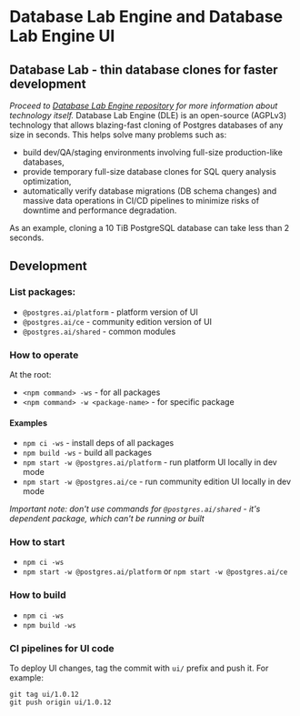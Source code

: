 # Database Lab Engine and Database Lab Engine UI

## Database Lab - thin database clones for faster development
_Proceed to [Database Lab Engine repository](https://gitlab.com/postgres-ai/database-lab) for more information about technology itself._
Database Lab Engine (DLE) is an open-source (AGPLv3) technology that allows blazing-fast cloning of Postgres databases of any size in seconds. This helps solve many problems such as:
- build dev/QA/staging environments involving full-size production-like databases,
- provide temporary full-size database clones for SQL query analysis optimization,
- automatically verify database migrations (DB schema changes) and massive data operations in CI/CD pipelines to minimize risks of downtime and performance degradation.

As an example, cloning a 10 TiB PostgreSQL database can take less than 2 seconds.

## Development
### List packages:
- `@postgres.ai/platform` - platform version of UI
- `@postgres.ai/ce` - community edition version of UI
- `@postgres.ai/shared` - common modules

### How to operate
At the root:
- `<npm command> -ws` - for all packages
- `<npm command> -w <package-name>` - for specific package

#### Examples
- `npm ci -ws` - install deps of all packages
- `npm build -ws` - build all packages
- `npm start -w @postgres.ai/platform` - run platform UI locally in dev mode
- `npm start -w @postgres.ai/ce` - run community edition UI locally in dev mode

_Important note: don't use commands for `@postgres.ai/shared` - it's dependent package, which can't be running or built_

### How to start
- `npm ci -ws`
- `npm start -w @postgres.ai/platform` or `npm start -w @postgres.ai/ce`

### How to build
- `npm ci -ws`
- `npm build -ws`

### CI pipelines for UI code
To deploy UI changes, tag the commit with `ui/` prefix and push it. For example:
```shell
git tag ui/1.0.12
git push origin ui/1.0.12
```

<!-- TODO: move this ^ to the main README.md and CONTRIBUTING.md -->